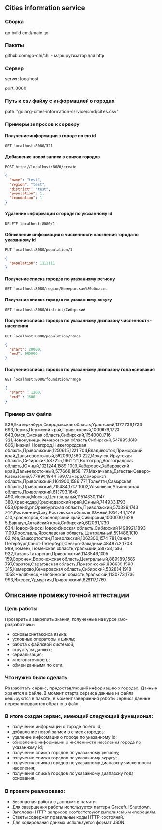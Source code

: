 ## Cities information service

### Сборка
go build cmd/main.go

### Пакеты
github.com/go-chi/chi - маршрутизатор для http

### Cервер
server: localhost

port: 8080

### Путь к сsv файлу с информацией о городах
path: "golang-cities-information-service/сmd/cities.csv"


### Примеры запросов к серверу


#### Получение информации о городе по его id

    GET localhost:8080/321

#### Добавление новой записи в список городов

    POST http://localhost:8080/create

```JSON
{
  "name": "test",
  "region": "test",
  "district": "test",
  "population": 1,
  "foundation": 1
}
```

#### Удаление информации о городе по указанному id

    DELETE localhost:8080/1
    

#### Обновление информации о численности населения города по указанному id

    PUT localhost:8080/population/1

```JSON
{
  "population": 1111111
}
```

#### Получение списка городов по указанному региону
    GET localhost:8080/region/Кемеровская%20область

#### Получение списка городов по указанному округу
    GET localhost:8080/district/Сибирский

#### Получения списка городов по указанному диапазону численности - населения
    GET localhost:8080/population/range

```JSON
{
  "start": 20000,
  "end": 900000
}
```

#### Получения списка городов по указанному диапазону года основания

    GET localhost:8080/foundation/range

```JSON
{
  "start" : 1200,
  "end" : 1600
}
```


### Пример сsv файла

829,Екатеринбург,Свердловская область,Уральский,1377738,1723
693,Пермь,Пермский край,Приволжский,1000679,1723
643,Омск,Омская область,Сибирский,1154000,1716
321,Новокузнецк,Кемеровская область,Сибирский,547885,1618
606,Нижний Новгород,Нижегородская область,Приволжский,1250615,1221
704,Владивосток,Приморский край,Дальневосточный,592069,1860
222,Иркутск,Иркутская область,Сибирский,587225,1661
121,Волгоград,Волгоградская область,Южный,1021244,1589
1009,Хабаровск,Хабаровский край,Дальневосточный,577668,1858
177,Махачкала,Дагестан,Северо-Кавказский,577990,1844
769,Самара,Самарская область,Приволжский,1164900,1586
771,Тольятти,Самарская область,Приволжский,719484,1737
1002,Ульяновск,Ульяновская область,Приволжский,613793,1648
490,Москва,Москва,Центральный,11514330,1147
380,Краснодар,Краснодарский край,Южный,744933,1793
653,Оренбург,Оренбургская область,Приволжский,570329,1743
744,Ростов-на-Дону,Ростовская область,Южный,1091544,1749
410,Красноярск,Красноярский край,Сибирский,1000000,1628
5,Барнаул,Алтайский край,Сибирский,612091,1730
634,Новосибирск,Новосибирская область,Сибирский,1498921,1893
1109,Ярославль,Ярославская область,Центральный,591486,1010
62,Уфа,Башкортостан,Приволжский,1062300,1574
781,Санкт-Петербург,Санкт-Петербург,Северо-Западный,4848742,1703
989,Тюмень,Тюменская область,Уральский,581758,1586
922,Казань,Татарстан,Приволжский,1143546,1005
159,Воронеж,Воронежская область,Центральный,889989,1586
797,Саратов,Саратовская область,Приволжский,836900,1590
315,Кемерово,Кемеровская область,Сибирский,532884,1918
1058,Челябинск,Челябинская область,Уральский,1130273,1736
993,Ижевск,Удмуртия,Приволжский,628117,1760


## Описание промежуточной аттестации

### Цель работы
Проверить и закрепить знания, полученные на курсе «Go-разработчик»: 

* основы синтаксиса языка;
* условные операторы и циклы;
* работа с файловой системой;
* структуры данных;
* сериализация;
* многопоточность;
* обмен данными по сети.


### Что нужно было сделать
Разработать сервис, предоставляющий информацию о городах. Данные хранятся в файле. В момент старта сервиса данные из файла кешируются в память, в момент завершения работы сервиса данные перезаписываются обратно в файл.


### В итоге создан сервис, имеющий следующий функционал:

* получение информации о городе по его id;
* добавление новой записи в список городов;
* удаление информации о городе по указанному id;
* обновление информации о численности населения города по указанному id;
* получение списка городов по указанному региону;
* получение списка городов по указанному округу;
* получения списка городов по указанному диапазону численности населения;
* получения списка городов по указанному диапазону года основания.


### В проекте реализовано:
* Безопасная работа с данными в памяти.
* Для завершения работы используется паттерн Graceful Shutdown.
* Заголовки HTTP-запросов соответствуют выполняемым операциям.
* Ответы содержат правильные коды HTTP-состояний.
* Для кодирования данных используется формат JSON.
